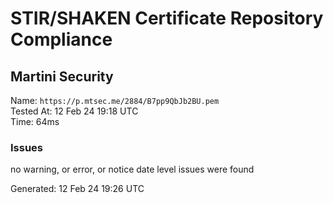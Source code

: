 # STIR/SHAKEN Certificate Repository Compliance

## Martini Security

Name: `https://p.mtsec.me/2884/B7pp9QbJb2BU.pem`\
Tested At: 12 Feb 24 19:18 UTC\
Time: 64ms

### Issues

no warning, or error, or notice date level issues were found

Generated: 12 Feb 24 19:26 UTC